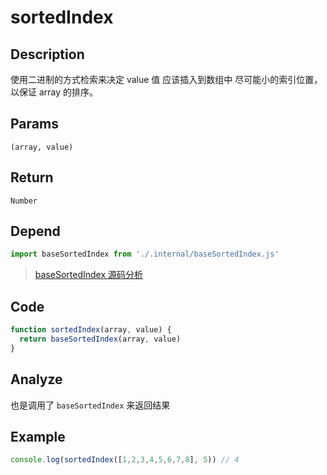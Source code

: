 # sortedIndex

## Description
使用二进制的方式检索来决定 value 值 应该插入到数组中 尽可能小的索引位置，以保证 array 的排序。

## Params
`(array, value)`

## Return
`Number`

## Depend
```js
import baseSortedIndex from './.internal/baseSortedIndex.js'
```
> [baseSortedIndex 源码分析](../internal/baseSortedIndex.md)

## Code
```js
function sortedIndex(array, value) {
  return baseSortedIndex(array, value)
}
```

## Analyze
也是调用了 `baseSortedIndex` 来返回结果

## Example
```js
console.log(sortedIndex([1,2,3,4,5,6,7,8], 5)) // 4
```
